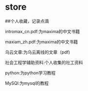 # store

##个人收藏，记录点滴

intromax_cn.pdf:为maxima的中文书籍

maxiam_zh.pdf:为maxima的中文书籍

乌云文章:为乌云离线的文章（pdf)

社会工程学辅助资料:个人收集的社工资料

python:为python学习教程

MySQl:为mysql的教程




